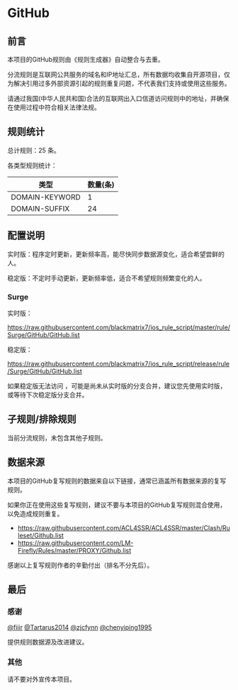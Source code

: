 # GitHub

## 前言

本项目的GitHub规则由《规则生成器》自动整合与去重。

分流规则是互联网公共服务的域名和IP地址汇总，所有数据均收集自开源项目，仅为解决引用过多外部资源引起的规则重复问题，不代表我们支持或使用这些服务。

请通过我国(中华人民共和国)合法的互联网出入口信道访问规则中的地址，并确保在使用过程中符合相关法律法规。

## 规则统计

总计规则：25 条。

各类型规则统计：

| 类型 | 数量(条) |
| ---- | ---- |
| DOMAIN-KEYWORD | 1 |
| DOMAIN-SUFFIX | 24 |
## 配置说明

实时版：程序定时更新，更新频率高，能尽快同步数据源变化，适合希望尝鲜的人。

稳定版：不定时手动更新，更新频率低，适合不希望规则频繁变化的人。

### Surge 
实时版：

https://raw.githubusercontent.com/blackmatrix7/ios_rule_script/master/rule/Surge/GitHub/GitHub.list

稳定版：

https://raw.githubusercontent.com/blackmatrix7/ios_rule_script/release/rule/Surge/GitHub/GitHub.list



如果稳定版无法访问 ，可能是尚未从实时版的分支合并，建议您先使用实时版，或等待下次稳定版分支合并。

## 子规则/排除规则


当前分流规则，未包含其他子规则。

## 数据来源

本项目的GitHub复写规则的数据来自以下链接，通常已涵盖所有数据来源的复写规则。

如果你正在使用这些复写规则，建议不要与本项目的GitHub复写规则混合使用，以免造成规则重复。

- https://raw.githubusercontent.com/ACL4SSR/ACL4SSR/master/Clash/Ruleset/Github.list
- https://raw.githubusercontent.com/LM-Firefly/Rules/master/PROXY/Github.list


感谢以上复写规则作者的辛勤付出（排名不分先后）。

## 最后

### 感谢

[@fiiir](https://github.com/fiiir) [@Tartarus2014](https://github.com/Tartarus2014) [@zjcfynn](https://github.com/zjcfynn) [@chenyiping1995](https://github.com/chenyiping1995) 

提供规则数据源及改进建议。

### 其他

请不要对外宣传本项目。